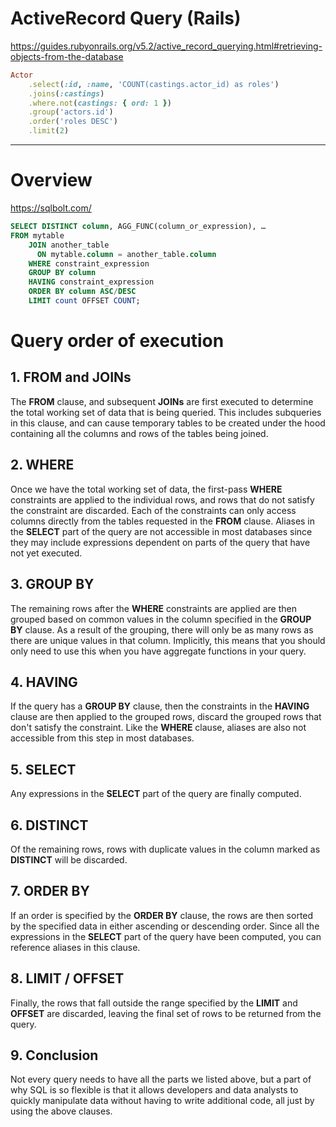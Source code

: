 # ActiveRecord Query (Rails)

https://guides.rubyonrails.org/v5.2/active_record_querying.html#retrieving-objects-from-the-database

```ruby
Actor
    .select(:id, :name, 'COUNT(castings.actor_id) as roles')
    .joins(:castings)
    .where.not(castings: { ord: 1 })
    .group('actors.id')
    .order('roles DESC')
    .limit(2)
```

- - -

# Overview

https://sqlbolt.com/

```sql
SELECT DISTINCT column, AGG_FUNC(column_or_expression), …
FROM mytable
    JOIN another_table
      ON mytable.column = another_table.column
    WHERE constraint_expression
    GROUP BY column
    HAVING constraint_expression
    ORDER BY column ASC/DESC
    LIMIT count OFFSET COUNT;
```
# Query order of execution

## 1. FROM and JOINs
The **FROM** clause, and subsequent **JOINs** are first executed to determine the total working set of data that is being queried. This includes subqueries in this clause, and can cause temporary tables to be created under the hood containing all the columns and rows of the tables being joined.

## 2. WHERE
Once we have the total working set of data, the first-pass **WHERE** constraints are applied to the individual rows, and rows that do not satisfy the constraint are discarded. Each of the constraints can only access columns directly from the tables requested in the **FROM** clause. Aliases in the **SELECT** part of the query are not accessible in most databases since they may include expressions dependent on parts of the query that have not yet executed.

## 3. GROUP BY
The remaining rows after the **WHERE** constraints are applied are then grouped based on common values in the column specified in the **GROUP BY** clause. As a result of the grouping, there will only be as many rows as there are unique values in that column. Implicitly, this means that you should only need to use this when you have aggregate functions in your query.

## 4. HAVING
If the query has a **GROUP BY** clause, then the constraints in the **HAVING** clause are then applied to the grouped rows, discard the grouped rows that don't satisfy the constraint. Like the **WHERE** clause, aliases are also not accessible from this step in most databases.

## 5. SELECT
Any expressions in the **SELECT** part of the query are finally computed.

## 6. DISTINCT
Of the remaining rows, rows with duplicate values in the column marked as **DISTINCT** will be discarded.

## 7. ORDER BY
If an order is specified by the **ORDER BY** clause, the rows are then sorted by the specified data in either ascending or descending order. Since all the expressions in the **SELECT** part of the query have been computed, you can reference aliases in this clause.

## 8. LIMIT / OFFSET
Finally, the rows that fall outside the range specified by the **LIMIT** and **OFFSET** are discarded, leaving the final set of rows to be returned from the query.

## 9. Conclusion
Not every query needs to have all the parts we listed above, but a part of why SQL is so flexible is that it allows developers and data analysts to quickly manipulate data without having to write additional code, all just by using the above clauses.
